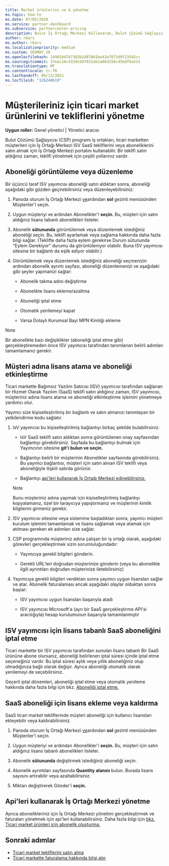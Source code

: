 ```yaml
---
title: Market ürünlerini ve & yönetme
ms.topic: how-to
ms.date: 07/02/2020
ms.service: partner-dashboard
ms.subservice: partnercenter-pricing
description: Bulut İş Ortağı Merkezi Kullanarak, Bulut Çözümü Sağlayıcılarının ticari marketten müşteriler için satın alınan üçüncü taraf ISV tekliflerini nasıl yöneteceklerini öğrenin.
author: rbars
ms.author: rbars
ms.localizationpriority: medium
ms.custom: SEOMAY.20
ms.openlocfilehash: 14901b47b7363b2d87861be43a7071d9f23545cc
ms.sourcegitcommit: 37eac16c4339cb97831eb2a86d156c45bdf6a531
ms.translationtype: MT
ms.contentlocale: tr-TR
ms.lasthandoff: 09/13/2021
ms.locfileid: "126248619"
---
```

# <a name="manage-commercial-marketplace-products-and-offers-for-your-customers"></a>Müşterileriniz için ticari market ürünlerini ve tekliflerini yönetme


**Uygun roller:** Genel yönetici | Yönetici aracısı

Bulut Çözümü Sağlayıcısı (CSP) programı iş ortakları, ticari marketten müşterileri için İş Ortağı Merkezi ISV SaaS tekliflerini veya aboneliklerini satın almak için İş Ortağı Merkezi portalını kullanabilir. Bir teklifi satın aldığınız zaman, teklifi yönetmek için çeşitli yollarınız vardır.

## <a name="view-or-edit-a-subscription"></a>Aboneliği görüntüleme veya düzenleme

Bir üçüncü taraf ISV yayımcısı aboneliği satın aldıktan sonra, aboneliği aşağıdaki gibi gözden geçirebilirsiniz veya düzenleyebilirsiniz:

1. Panoda oturum İş Ortağı Merkezi [ve](https://partner.microsoft.com/dashboard)ardından **sol** gezinti menüsünden Müşteriler'i seçin.

2. Uygun müşteriyi ve ardından Abonelikler'i **seçin.** Bu, müşteri için satın aldığınız lisans tabanlı abonelikleri listeler.

3. Abonelik **sütununda** görüntülemek veya düzenlemek istediğiniz aboneliği seçin. Bu, teklifi ayarlamak veya sağlama hakkında daha fazla bilgi sağlar. (Teklifte daha fazla eylem gerekirse Durum sütununda "Eylem Gerekiyor" durumu da görüntüleniyor olabilir. Buna ISV yayımcısı sitesine bir bağlantı da eşlik ediyor olabilir.)

4. Görüntülemek veya düzenlemek istediğiniz aboneliği seçmenizin ardından abonelik ayrıntı sayfası, aboneliği düzenlemenizi ve aşağıdaki gibi şeyler yapmanizi sağlar:

    - Abonelik takma adını değiştirme

    - Abonelikte lisans ekleme/azaltma

    - Aboneliği iptal etme

    - Otomatik yenilemeyi kapat

    - Varsa Dolaylı Kurumsal Bayi MPN Kimliği ekleme

> [!NOTE]
> Bir abonelikte bazı değişiklikler (aboneliği iptal etme gibi) gerçekleştiremeden önce ISV yayımcısı tarafından tanımlanan belirli adımları tamamlamanız gerekir.

## <a name="assign-licenses-and-activate-a-subscription-on-behalf-of-a-customer"></a>Müşteri adına lisans atama ve aboneliği etkinleştirme

Ticari markette Bağımsız Yazılım Satıcısı (ISV) yayımcısı tarafından sağlanan bir Hizmet Olarak Yazılım (SaaS) teklifi satın aldığınız zaman, ISV yayımcısı, müşteriniz adına lisans atama ve aboneliği etkinleştirme işlemini yönetmeye yardımcı olur.

Yayımcı size kişiselleştirilmiş bir bağlantı ve satın almanızı tanımlayan bir yetkilendirme kodu sağlatır.

1. IsV yayımcısı bu kişiselleştirilmiş bağlantıyı birkaç şekilde bulabilirsiniz:

   - IsV SaaS teklifi satın aldıktan sonra görüntülenen onay sayfasından bağlantıyı görebilirsiniz. Sayfada bu bağlantıyı bulmak için Yayımcının sitesine **git'i bulun ve seçin.**

   - Bağlantıyı belirli bir müşterinin Abonelikler sayfasında görebilirsiniz. Bu yayımcı bağlantısı, müşteri için satın alınan ISV teklifi veya aboneliğiyle ilişkili satırda görünür.

   - Bağlantıyı [api'leri kullanarak İş Ortağı Merkezi edinebilirsiniz.](/partner-center/develop/get-activation-link-by-order-line-item)

   > [!NOTE]
   > Bunu müşteriniz adına yapmak için kişiselleştirilmiş bağlantıyı kopyalamanız, özel bir tarayıcıya yapıştırmanız ve müşterinin kimlik bilgilerini girmeniz gerekir.

2. ISV yayımcısı sitesine veya sistemine başladıktan sonra, yayımcı müşteri kurulum işlemini tamamlamak ve lisans sağlamak veya atamak için atılması gereken ek adımları size sağlar.

3. CSP programında müşteriniz adına çalışan bir iş ortağı olarak, aşağıdaki görevleri gerçekleştirmek sizin sorumluluğundadır:

    - Yayımcıya gerekli bilgileri gönderin.

    - Gerekli URL'leri doğrudan müşterinize gönderin (veya bu abonelikle ilgili ayrıntıları doğrudan müşterinize iletebilirsiniz)

4. Yayımcıya gerekli bilgileri verdiktan sonra yayımcı uygun lisansları sağlar ve atar. Abonelik faturalaması ancak aşağıdaki olaylar olduktan sonra başlar:

    - ISV yayımcısı uygun lisansları başarıyla atadı

    - ISV yayımcısı Microsoft'a (ayrı bir SaaS gerçekleştirme API'si aracılığıyla) hesap kurulumunun başarıyla tamamlanmıştır

## <a name="cancel-a-license-based-saas-subscription-from-an-isv-publisher"></a>ISV yayımcısı için lisans tabanlı SaaS aboneliğini iptal etme

Ticari markette bir ISV yayımcısı tarafından sunulan lisans tabanlı Bir SaaS ürününe abone olursanız, aboneliği belirlenen iptal süresi içinde iptal etme seçeneğiniz vardır. Bu iptal süresi aylık veya yıllık aboneliğiniz olup olmadığınıza bağlı olarak değişir. Ayrıca aboneliği otomatik olarak yenilemeyi de seçebilirsiniz.

Geçerli iptal dönemleri, aboneliği iptal etme veya otomatik yenileme hakkında daha fazla bilgi için bkz. [Aboneliği iptal etme.](create-a-new-subscription.md#cancel-a-subscription)

## <a name="add-or-remove-licenses-for-a-saas-subscription"></a>SaaS aboneliği için lisans ekleme veya kaldırma

SaaS ticari market tekliflerinde müşteri aboneliği için kullanıcı lisansları ekleyebilir veya kaldırabilirsiniz.

1. Panoda oturum İş Ortağı Merkezi [ve](https://partner.microsoft.com/dashboard)ardından **sol** gezinti menüsünden Müşteriler'i seçin.

2. Uygun müşteriyi ve ardından Abonelikler'i **seçin.** Bu, müşteri için satın aldığınız lisans tabanlı abonelikleri listeler.

3. Abonelik **sütununda** değiştirmek istediğiniz aboneliği seçin.

4. Abonelik ayrıntıları sayfasında **Quantity alanını** bulun. Burada lisans sayısını artırabilir veya azaltabilirsiniz.

5. Miktarı değiştirerek Gönder'i **seçin.**

## <a name="manage-subscriptions-using-partner-center-apis"></a>Api'leri kullanarak İş Ortağı Merkezi yönetme

Ayrıca abonelikleriniz için İş Ortağı Merkezi yönetimi gerçekleştirmek ve faturaları yönetmek için api'leri kullanabilirsiniz. Daha fazla bilgi için [bkz. Ticari market ürünleri için abonelik oluşturma.](/partner-center/develop/create-subscription-azure-marketplace-products)

## <a name="next-steps"></a>Sonraki adımlar

- [Ticari market tekliflerini satın alma](csp-commercial-marketplace-purchase.md)
- [Ticari markette faturalama hakkında bilgi alın](csp-commercial-marketplace-billing.md)
